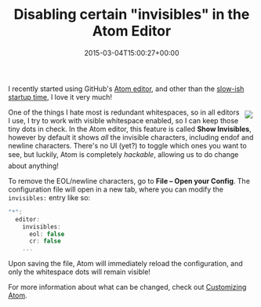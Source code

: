 ﻿---
title: 'Disabling certain "invisibles" in the Atom Editor'
date: 2015-03-04T15:00:27+00:00
---
I recently started using GitHub's [Atom editor](https://atom.io/), and other than the [slow-ish startup time](https://github.com/atom/atom/issues/2654), I love it very much!

<img style="float: right; padding: 5px;" src="{% asset_path image.png %}" />One of the things I hate most is redundant whitespaces, so in all editors I use, I try to work with visible whitespace enabled, so I can keep those tiny dots in check. In the Atom editor, this feature is called **Show Invisibles**, however by default it shows _all_ the invisible characters, including endof and newline characters. There's no UI (yet?) to toggle which ones you want to see, but luckily, Atom is completely *hackable*, allowing us to do change about anything!

<!-- more -->

To remove the EOL/newline characters, go to **File &ndash; Open your Config**. The configuration file will open in a new tab, where you can modify the `invisibles:` entry like so:

```js
"*":
  editor:
    invisibles: 
      eol: false
      cr: false
    ...
```

Upon saving the file, Atom will immediately reload the configuration, and only the whitespace dots will remain visible!

For more information about what can be changed, check out [Customizing Atom](https://atom.io/docs/latest/customizing-atom).
